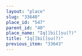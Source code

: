 ```yaml
---
layout: "place"
slug: "33640"
place_id: "547"
parent_id: "40"
place_name: "Iq[]bi[]ṣu(?)"
title: "Iq[]bi[]ṣu(?)"
previous_item: "33643"
---
```

